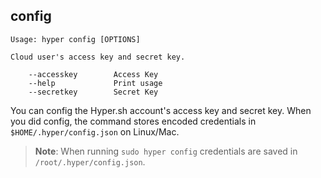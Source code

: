 ## config

    Usage: hyper config [OPTIONS]

    Cloud user's access key and secret key.

        --accesskey        Access Key
        --help             Print usage
        --secretkey        Secret Key

You can config the Hyper.sh account's access key and secret key.  When you did config, the command stores encoded credentials in `$HOME/.hyper/config.json` on Linux/Mac.

> **Note**:  When running `sudo hyper config` credentials are saved in `/root/.hyper/config.json`.
>
